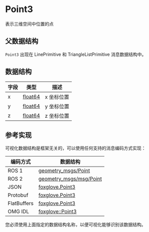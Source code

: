 # Point3

表示三维空间中位置的点

## 父数据结构

`Point3` 出现在 LinePrimitive 和 TriangleListPrimitive 消息数据结构中。

## 数据结构

| 字段 | 类型                                                                  | 描述           |
| ----- | --------------------------------------------------------------------- | --------------------- |
| x     | [float64](/) | x 坐标位置 |
| y     | [float64](/) | y 坐标位置 |
| z     | [float64](/) | z 坐标位置 |

## 参考实现

可视化数据结构是框架无关的，可以使用任何支持的消息编码方式实现：

| 编码方式    | 数据结构                                                                                                    |
| ----------- | --------------------------------------------------------------------------------------------------------- |
| ROS 1       | [geometry_msgs/Point](https://docs.ros.org/en/noetic/api/geometry_msgs/html/msg/Point.html)            |
| ROS 2       | [geometry_msgs/msg/Point](https://docs.ros2.org/galactic/api/geometry_msgs/msg/Point.html)             |
| JSON        | [foxglove.Point3](https://github.com/foxglove/foxglove-sdk/blob/main/schemas/jsonschema/Point3.json)      |
| Protobuf    | [foxglove.Point3](https://github.com/foxglove/foxglove-sdk/blob/main/schemas/proto/foxglove/Point3.proto) |
| FlatBuffers | [foxglove.Point3](https://github.com/foxglove/foxglove-sdk/blob/main/schemas/flatbuffer/Point3.fbs)       |
| OMG IDL     | [foxglove::Point3](https://github.com/foxglove/foxglove-sdk/blob/main/schemas/omgidl/foxglove/Point3.idl) |

您必须使用上面指定的数据结构名称，以便可视化能够识别该数据结构。
